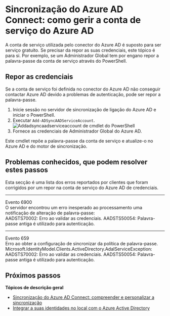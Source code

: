 <properties
    pageTitle="Sincronização do Azure AD Connect: como gerir a conta de serviço do Azure AD | Microsoft Azure"
    description="Este tópico documentos como restaurar a conta de serviço do Azure AD."
    services="active-directory"
    keywords="AADSTS70002, AADSTS50054, como repor a palavra-passe para a conta de serviço de conexão de sincronização de ligação do Azure AD"
    documentationCenter=""
    authors="andkjell"
    manager="femila"
    editor=""/>

<tags
    ms.service="active-directory"
    ms.workload="identity"
    ms.tgt_pltfrm="na"
    ms.devlang="na"
    ms.topic="article"
    ms.date="09/01/2016"
    ms.author="billmath"/>

# <a name="azure-ad-connect-sync-how-to-manage-the-azure-ad-service-account"></a>Sincronização do Azure AD Connect: como gerir a conta de serviço do Azure AD
A conta de serviço utilizada pelo conector do Azure AD é suposto para ser serviço gratuito. Se precisar da repor as suas credenciais, este tópico é para si. Por exemplo, se um Administrador Global tem por engano repor a palavra-passe da conta de serviço através do PowerShell.

## <a name="reset-the-credentials"></a>Repor as credenciais
Se a conta de serviço foi definida no conector do Azure AD não conseguir contactar Azure AD devido a problemas de autenticação, pode ser repor a palavra-passe.

1. Inicie sessão no servidor de sincronização de ligação do Azure AD e iniciar o PowerShell.
2. Executar `Add-ADSyncAADServiceAccount`.  
![Addadsyncaadserviceaccount de cmdlet do PowerShell](./media/active-directory-aadconnectsync-howto-azureadaccount/addadsyncaadserviceaccount.png)
3. Fornece as credenciais de Administrador Global do Azure AD.

Este cmdlet repõe a palavra-passe da conta de serviço e atualize-o no Azure AD e do motor de sincronização.

## <a name="known-issues-these-steps-can-solve"></a>Problemas conhecidos, que podem resolver estes passos
Esta secção é uma lista dos erros reportados por clientes que foram corrigidos por um repor na conta de serviço do Azure AD de credenciais.

-----------
Evento 6900  
O servidor encontrou um erro inesperado ao processamento uma notificação de alteração de palavra-passe:  
AADSTS70002: Erro ao validar as credenciais. AADSTS50054: Palavra-passe antiga é utilizado para autenticação.

----------
Evento 659  
Erro ao obter a configuração de sincronizar da política de palavra-passe. Microsoft.IdentityModel.Clients.ActiveDirectory.AdalServiceException:  
AADSTS70002: Erro ao validar as credenciais. AADSTS50054: Palavra-passe antiga é utilizado para autenticação.

## <a name="next-steps"></a>Próximos passos

**Tópicos de descrição geral**

- [Sincronização do Azure AD Connect: compreender e personalizar a sincronização](active-directory-aadconnectsync-whatis.md)
- [Integrar a suas identidades no local com o Azure Active Directory](active-directory-aadconnect.md)
